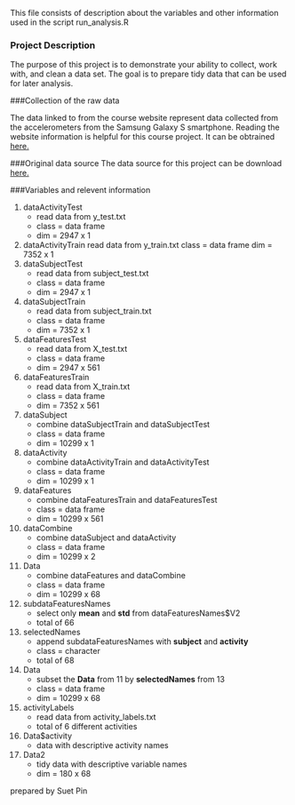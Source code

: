 This file consists of description about the variables and other information used in the script run_analysis.R

### Project Description

The purpose of this project is to demonstrate your ability to collect, work with, and clean a data set. 
The goal is to prepare tidy data that can be used for later analysis.

###Collection of the raw data

The data linked to from the course website represent data collected from the accelerometers from the Samsung Galaxy S smartphone. Reading the website information is helpful for this course project.
It can be obtrained [here.](http://archive.ics.uci.edu/ml/datasets/Human+Activity+Recognition+Using+Smartphones)

###Original data source
The data source for this project can be download [here.](https://d396qusza40orc.cloudfront.net/getdata%2Fprojectfiles%2FUCI%20HAR%20Dataset.zip) 

###Variables and relevent information

1. dataActivityTest
	* read data from y_test.txt
	* class = data frame
	* dim = 2947 x 1
2. dataActivityTrain
	read data from y_train.txt
	class = data frame
	dim = 7352 x 1
3. dataSubjectTest
	* read data from subject_test.txt
	* class = data frame
	* dim = 2947 x 1
4. dataSubjectTrain
	* read data from subject_train.txt
	* class = data frame
	* dim = 7352 x 1
5. dataFeaturesTest
	* read data from X_test.txt
	* class = data frame 
	* dim = 2947 x 561
6. dataFeaturesTrain
	* read data from X_train.txt
	* class = data frame
	* dim = 7352 x 561
7. dataSubject 
	* combine dataSubjectTrain and dataSubjectTest
	* class = data frame
	* dim = 10299 x 1
8. dataActivity
	* combine dataActivityTrain and dataActivityTest
	* class = data frame
	* dim = 10299 x 1
9. dataFeatures
	* combine dataFeaturesTrain and dataFeaturesTest
	* class = data frame
	* dim = 10299 x 561
10. dataCombine 
	* combine dataSubject and dataActivity
	* class = data frame
	* dim = 10299 x 2
11. Data
	* combine dataFeatures and dataCombine
	* class = data frame
	* dim = 10299 x 68
12. subdataFeaturesNames
	* select only **mean** and **std** from dataFeaturesNames$V2
	* total of 66
13. selectedNames
	* append subdataFeaturesNames with **subject** and **activity**
	* class = character
	* total of 68
14. Data
	* subset the **Data** from 11 by **selectedNames** from 13	
	* class = data frame
	* dim = 10299 x 68
15. activityLabels
	* read data from activity_labels.txt
	* total of 6 different activities
16. Data$activity
	* data with descriptive activity names	
17. Data2 
	* tidy data with descriptive variable names
	* dim = 180 x 68

prepared by Suet Pin
